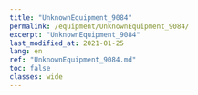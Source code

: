 ```yaml
---
title: "UnknownEquipment_9084"
permalink: /equipment/UnknownEquipment_9084/
excerpt: "UnknownEquipment_9084"
last_modified_at: 2021-01-25
lang: en
ref: "UnknownEquipment_9084.md"
toc: false
classes: wide
---
```


